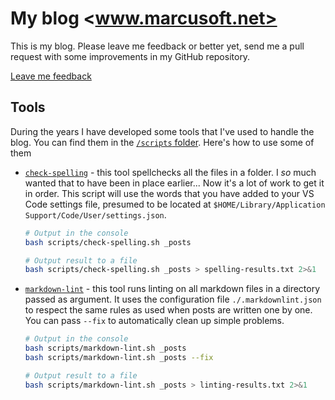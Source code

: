 # My blog <www.marcusoft.net>

This is my blog. Please leave me feedback or better yet, send me a pull request with some improvements in my GitHub repository.

[Leave me feedback](https://github.com/marcusoftnet/marcusoftnet.github.io/issues/new)

## Tools

During the years I have developed some tools that I've used to handle the blog. You can find them in the [`/scripts` folder](/scripts/). Here's how to use some of them

* [`check-spelling`](/scripts/check-spelling.sh) - this tool spellchecks all the files in a folder. I *so* much wanted that to have been in place earlier... Now it's a lot of work to get it in order.
This script will use the words that you have added to your VS Code settings file, presumed to be located at `$HOME/Library/Application Support/Code/User/settings.json`.

    ```bash
    # Output in the console
    bash scripts/check-spelling.sh _posts

    # Output result to a file
    bash scripts/check-spelling.sh _posts > spelling-results.txt 2>&1
    ```

* [`markdown-lint`](/scripts/markdown-lint.sh) - this tool runs linting on all markdown files in a directory passed as argument. It uses the configuration file `./.markdownlint.json` to respect the same rules as used when posts are written one by one. You can pass `--fix` to automatically clean up simple problems.

    ```bash
    # Output in the console
    bash scripts/markdown-lint.sh _posts
    bash scripts/markdown-lint.sh _posts --fix

    # Output result to a file
    bash scripts/markdown-lint.sh _posts > linting-results.txt 2>&1
    ```
